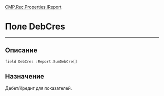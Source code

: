 ﻿---
Link: CMP.Rec.Properties.IReport.@DebCres
---

<!---  Навигация
[Имя проекта](#) :
-->
[CMP.Rec.Properties.IReport](Default)

# Поле DebCres
---

## Описание

    field DebCres :Report.SumDebCre[]

<!--
## Аргументы{#Args}

### Аргумент1

Описание аргумента 1
-->

## Назначение

Дебет/Кредит для показателей.

<!--
## Пример

    DebCres...
-->

